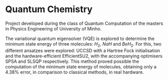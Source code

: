 # Quantum Chemistry

Project developed during the class of Quantum Computation of the masters in Physics Engineering of University of Minho.

The variational quantum eigensolver (VQE) is explored to determine the minimum state energy of three molecules: $H_2$, $NaH$ and $BeH_2$.  For this, two different ansatzes were explored: UCCSD with a Hartree Fock initialisation and the hardware-efficient EfficientSU2, with the accompanying optimisers SPSA and SLSQP respectively. This method proved possible the computation of the minimum state energy of molecules, obtaining only a $4.38\%$ error, in comparison to classical methods, in real hardware.
